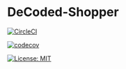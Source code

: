 # DeCoded-Shopper

[![CircleCI](https://dl.circleci.com/status-badge/img/gh/DeCoded-Shopper/DeCoded-Shopper/tree/main.svg?style=svg)](https://dl.circleci.com/status-badge/redirect/gh/DeCoded-Shopper/DeCoded-Shopper/tree/main)

[![codecov](https://codecov.io/gh/DeCoded-Shopper/DeCoded-Shopper/branch/main/graph/badge.svg?token=W8VU5KLXOO)](https://codecov.io/gh/DeCoded-Shopper/DeCoded-Shopper)


[![License: MIT](https://img.shields.io/badge/License-MIT-yellow.svg)](https://opensource.org/licenses/MIT)
